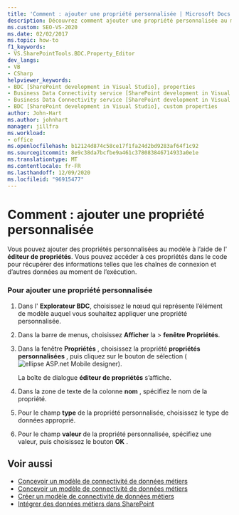 ```yaml
---
title: 'Comment : ajouter une propriété personnalisée | Microsoft Docs'
description: Découvrez comment ajouter une propriété personnalisée au modèle BDC (Business Data Connectivity) dans SharePoint, à l’aide de l’éditeur de propriétés dans l’Explorateur BDC de Visual Studio.
ms.custom: SEO-VS-2020
ms.date: 02/02/2017
ms.topic: how-to
f1_keywords:
- VS.SharePointTools.BDC.Property_Editor
dev_langs:
- VB
- CSharp
helpviewer_keywords:
- BDC [SharePoint development in Visual Studio], properties
- Business Data Connectivity service [SharePoint development in Visual Studio], properties
- Business Data Connectivity service [SharePoint development in Visual Studio], custom properties
- BDC [SharePoint development in Visual Studio], custom properties
author: John-Hart
ms.author: johnhart
manager: jillfra
ms.workload:
- office
ms.openlocfilehash: b12124d874c58ce17f1fa24d2bd9283af64f1c92
ms.sourcegitcommit: 8e9c38da7bcfbe9a461c378083846714933a0e1e
ms.translationtype: MT
ms.contentlocale: fr-FR
ms.lasthandoff: 12/09/2020
ms.locfileid: "96915477"
---
```

# <a name="how-to-add-a-custom-property"></a>Comment : ajouter une propriété personnalisée
  Vous pouvez ajouter des propriétés personnalisées au modèle à l’aide de l' **éditeur de propriétés**. Vous pouvez accéder à ces propriétés dans le code pour récupérer des informations telles que les chaînes de connexion et d’autres données au moment de l’exécution.

### <a name="to-add-a-custom-property"></a>Pour ajouter une propriété personnalisée

1. Dans l' **Explorateur BDC**, choisissez le nœud qui représente l’élément de modèle auquel vous souhaitez appliquer une propriété personnalisée.

2. Dans la barre de menus, choisissez **Afficher** la  >  **fenêtre Propriétés**.

3. Dans la fenêtre **Propriétés** , choisissez la propriété **propriétés personnalisées** , puis cliquez sur le bouton de sélection (![ellipse ASP.net Mobile designer](../sharepoint/media/mwellipsis.gif "Bouton de sélection du concepteur ASP.NET mobile")).

     La boîte de dialogue **éditeur de propriétés** s’affiche.

4. Dans la zone de texte de la colonne **nom** , spécifiez le nom de la propriété.

5. Pour le champ **type** de la propriété personnalisée, choisissez le type de données approprié.

6. Pour le champ **valeur** de la propriété personnalisée, spécifiez une valeur, puis choisissez le bouton **OK** .

## <a name="see-also"></a>Voir aussi
- [Concevoir un modèle de connectivité de données métiers](../sharepoint/designing-a-business-data-connectivity-model.md)
- [Concevoir un modèle de connectivité de données métiers](../sharepoint/designing-a-business-data-connectivity-model.md)
- [Créer un modèle de connectivité de données métiers](../sharepoint/creating-a-business-data-connectivity-model.md)
- [Intégrer des données métiers dans SharePoint](../sharepoint/integrating-business-data-into-sharepoint.md)
